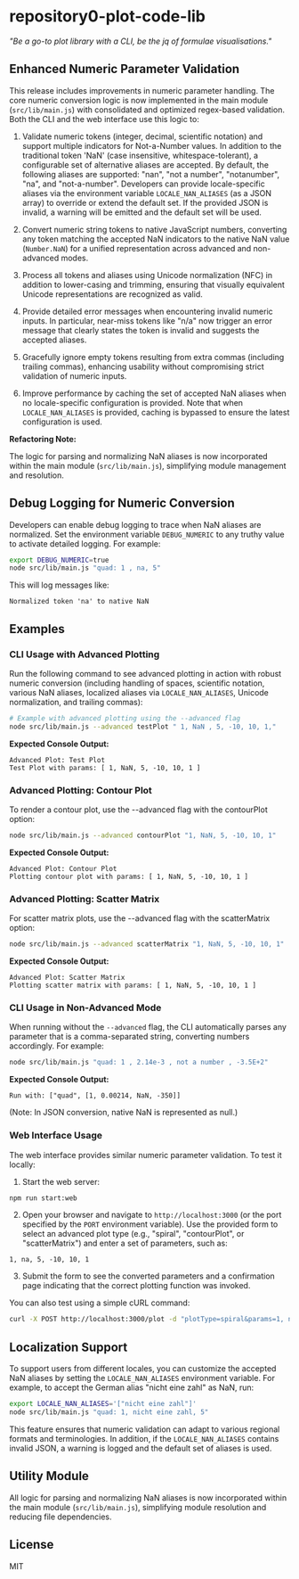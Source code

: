 # repository0-plot-code-lib

_"Be a go-to plot library with a CLI, be the jq of formulae visualisations."_

## Enhanced Numeric Parameter Validation

This release includes improvements in numeric parameter handling. The core numeric conversion logic is now implemented in the main module (`src/lib/main.js`) with consolidated and optimized regex-based validation. Both the CLI and the web interface use this logic to:

1. Validate numeric tokens (integer, decimal, scientific notation) and support multiple indicators for Not-a-Number values. In addition to the traditional token 'NaN' (case insensitive, whitespace-tolerant), a configurable set of alternative aliases are accepted. By default, the following aliases are supported: "nan", "not a number", "notanumber", "na", and "not-a-number". Developers can provide locale-specific aliases via the environment variable `LOCALE_NAN_ALIASES` (as a JSON array) to override or extend the default set. If the provided JSON is invalid, a warning will be emitted and the default set will be used.

2. Convert numeric string tokens to native JavaScript numbers, converting any token matching the accepted NaN indicators to the native NaN value (`Number.NaN`) for a unified representation across advanced and non-advanced modes.

3. Process all tokens and aliases using Unicode normalization (NFC) in addition to lower-casing and trimming, ensuring that visually equivalent Unicode representations are recognized as valid.

4. Provide detailed error messages when encountering invalid numeric inputs. In particular, near-miss tokens like "n/a" now trigger an error message that clearly states the token is invalid and suggests the accepted aliases.

5. Gracefully ignore empty tokens resulting from extra commas (including trailing commas), enhancing usability without compromising strict validation of numeric inputs.

6. Improve performance by caching the set of accepted NaN aliases when no locale-specific configuration is provided. Note that when `LOCALE_NAN_ALIASES` is provided, caching is bypassed to ensure the latest configuration is used.

**Refactoring Note:**

The logic for parsing and normalizing NaN aliases is now incorporated within the main module (`src/lib/main.js`), simplifying module management and resolution.

## Debug Logging for Numeric Conversion

Developers can enable debug logging to trace when NaN aliases are normalized. Set the environment variable `DEBUG_NUMERIC` to any truthy value to activate detailed logging. For example:

```bash
export DEBUG_NUMERIC=true
node src/lib/main.js "quad: 1 , na, 5"
```

This will log messages like:

```
Normalized token 'na' to native NaN
```

## Examples

### CLI Usage with Advanced Plotting

Run the following command to see advanced plotting in action with robust numeric conversion (including handling of spaces, scientific notation, various NaN aliases, localized aliases via `LOCALE_NAN_ALIASES`, Unicode normalization, and trailing commas):

```bash
# Example with advanced plotting using the --advanced flag
node src/lib/main.js --advanced testPlot " 1, NaN , 5, -10, 10, 1,"
```

**Expected Console Output:**

```
Advanced Plot: Test Plot
Test Plot with params: [ 1, NaN, 5, -10, 10, 1 ]
```

### Advanced Plotting: Contour Plot

To render a contour plot, use the --advanced flag with the contourPlot option:

```bash
node src/lib/main.js --advanced contourPlot "1, NaN, 5, -10, 10, 1"
```

**Expected Console Output:**

```
Advanced Plot: Contour Plot
Plotting contour plot with params: [ 1, NaN, 5, -10, 10, 1 ]
```

### Advanced Plotting: Scatter Matrix

For scatter matrix plots, use the --advanced flag with the scatterMatrix option:

```bash
node src/lib/main.js --advanced scatterMatrix "1, NaN, 5, -10, 10, 1"
```

**Expected Console Output:**

```
Advanced Plot: Scatter Matrix
Plotting scatter matrix with params: [ 1, NaN, 5, -10, 10, 1 ]
```

### CLI Usage in Non-Advanced Mode

When running without the `--advanced` flag, the CLI automatically parses any parameter that is a comma-separated string, converting numbers accordingly. For example:

```bash
node src/lib/main.js "quad: 1 , 2.14e-3 , not a number , -3.5E+2"
```

**Expected Console Output:**

```
Run with: ["quad", [1, 0.00214, NaN, -350]]
```

(Note: In JSON conversion, native NaN is represented as null.)

### Web Interface Usage

The web interface provides similar numeric parameter validation. To test it locally:

1. Start the web server:

```bash
npm run start:web
```

2. Open your browser and navigate to `http://localhost:3000` (or the port specified by the `PORT` environment variable). Use the provided form to select an advanced plot type (e.g., "spiral", "contourPlot", or "scatterMatrix") and enter a set of parameters, such as:

```
1, na, 5, -10, 10, 1
```

3. Submit the form to see the converted parameters and a confirmation page indicating that the correct plotting function was invoked.

You can also test using a simple cURL command:

```bash
curl -X POST http://localhost:3000/plot -d "plotType=spiral&params=1, not anumber ,5, -10, 10, 1"
```

## Localization Support

To support users from different locales, you can customize the accepted NaN aliases by setting the `LOCALE_NAN_ALIASES` environment variable. For example, to accept the German alias "nicht eine zahl" as NaN, run:

```bash
export LOCALE_NAN_ALIASES='["nicht eine zahl"]'
node src/lib/main.js "quad: 1, nicht eine zahl, 5"
```

This feature ensures that numeric validation can adapt to various regional formats and terminologies. In addition, if the `LOCALE_NAN_ALIASES` contains invalid JSON, a warning is logged and the default set of aliases is used.

## Utility Module

All logic for parsing and normalizing NaN aliases is now incorporated within the main module (`src/lib/main.js`), simplifying module resolution and reducing file dependencies.

## License

MIT
